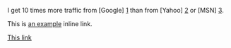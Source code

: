 I get 10 times more traffic from [Google] [1] than from
[Yahoo] [2] or [MSN] [3].

  [1]: http://google.com/        "Google"
  [2]: http://search.yahoo.com/  "Yahoo Search"
  [3]: http://search.msn.com/    "MSN Search"


This is [an example](http://example.com/ "Title") inline link.

[This link](http://wvw.russkoe21.com)
